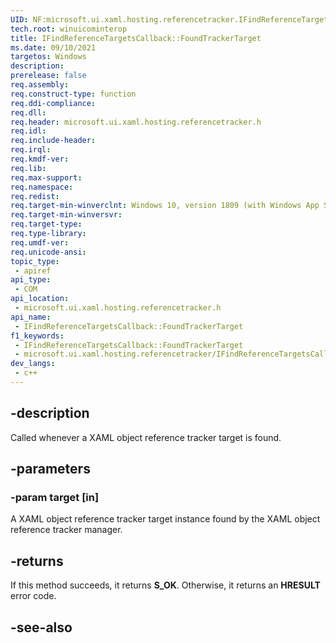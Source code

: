 ```yaml
---
UID: NF:microsoft.ui.xaml.hosting.referencetracker.IFindReferenceTargetsCallback.FoundTrackerTarget
tech.root: winuicominterop
title: IFindReferenceTargetsCallback::FoundTrackerTarget
ms.date: 09/10/2021
targetos: Windows
description: 
prerelease: false
req.assembly: 
req.construct-type: function
req.ddi-compliance: 
req.dll: 
req.header: microsoft.ui.xaml.hosting.referencetracker.h
req.idl: 
req.include-header: 
req.irql: 
req.kmdf-ver: 
req.lib: 
req.max-support: 
req.namespace: 
req.redist: 
req.target-min-winverclnt: Windows 10, version 1809 (with Windows App SDK 0.5 or later)
req.target-min-winversvr: 
req.target-type: 
req.type-library: 
req.umdf-ver: 
req.unicode-ansi: 
topic_type:
 - apiref
api_type:
 - COM
api_location:
 - microsoft.ui.xaml.hosting.referencetracker.h
api_name:
 - IFindReferenceTargetsCallback::FoundTrackerTarget
f1_keywords:
 - IFindReferenceTargetsCallback::FoundTrackerTarget
 - microsoft.ui.xaml.hosting.referencetracker/IFindReferenceTargetsCallback::FoundTrackerTarget
dev_langs:
 - c++
---
```


## -description

Called whenever a XAML object reference tracker target is found.

## -parameters

### -param target [in]

A XAML object reference tracker target instance found by the XAML object reference tracker manager.

## -returns

If this method succeeds, it returns **S_OK**. Otherwise, it returns an **HRESULT** error code.

## -see-also
